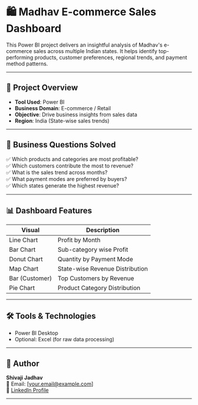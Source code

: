 # 🛍️ Madhav E-commerce Sales Dashboard

This Power BI project delivers an insightful analysis of Madhav's e-commerce sales across multiple Indian states. It helps identify top-performing products, customer preferences, regional trends, and payment method patterns.

---

## 📌 Project Overview

- **Tool Used**: Power BI
- **Business Domain**: E-commerce / Retail
- **Objective**: Drive business insights from sales data
- **Region**: India (State-wise sales trends)

---

## 🧠 Business Questions Solved

✅ Which products and categories are most profitable?  
✅ Which customers contribute the most to revenue?  
✅ What is the sales trend across months?  
✅ What payment modes are preferred by buyers?  
✅ Which states generate the highest revenue?

---

## 📊 Dashboard Features

| Visual            | Description                             |
|-------------------|------------------------------------------|
| Line Chart        | Profit by Month                         |
| Bar Chart         | Sub-category wise Profit                |
| Donut Chart       | Quantity by Payment Mode                |
| Map Chart         | State-wise Revenue Distribution         |
| Bar (Customer)    | Top Customers by Revenue                |
| Pie Chart         | Product Category Distribution           |

---


## 🛠 Tools & Technologies

- Power BI Desktop
- Optional: Excel (for raw data processing)

---

## 👤 Author

**Shivaji Jadhav**  
📧 Email: [your.email@example.com]  
🔗 [LinkedIn Profile](https://www.linkedin.com/in/shivaji-jadhav-b0b565289)

---



